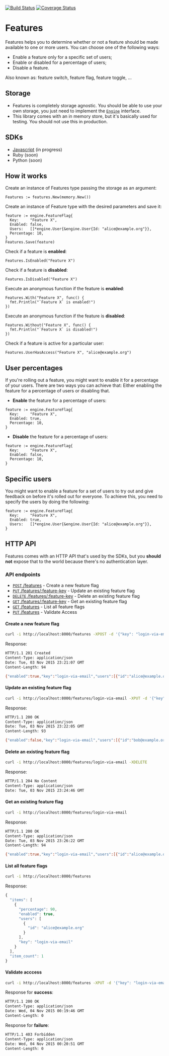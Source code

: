 [![Build Status](https://travis-ci.org/albertoleal/features.png?branch=master)](https://travis-ci.org/albertoleal/features)
[![Coverage Status](https://coveralls.io/repos/albertoleal/features/badge.svg?branch=master&service=github)](https://coveralls.io/github/albertoleal/features?branch=master)

# Features

Features helps you to determine whether or not a feature should be made available to one or more users.
You can choose one of the following ways:

  * Enable a feature only for a specific set of users;
  * Enable or disabled for a percentage of users;
  * Disable a feature.

Also known as: feature switch, feature flag, feature toggle, ...

## Storage
  * Features is completely storage agnostic. You should be able to use your own storage, you just need to implement the [`Engine`](https://github.com/albertoleal/features/blob/master/engine/engine.go) interface.
  * This library comes with an in memory store, but it's basically used for testing. You should not use this in production.

## SDKs
- [Javascript](https://github.com/albertoleal/features-js-sdk) (in progress)
- Ruby (soon)
- Python  (soon)

## How it works

  Create an instance of Features type passing the storage as an argument:

  ```golang
  Features := features.New(memory.New())
  ```

  Create an instance of Feature type with the desired parameters and save it:

  ```golang
  feature := engine.FeatureFlag{
    Key:     "Feature X",
    Enabled: false,
    Users:   []*engine.User{&engine.User{Id: "alice@example.org"}},
    Percentage: 10,
  }
  Features.Save(feature)
  ```

  Check if a feature is **enabled**:

  ```golang
  Features.IsEnabled("Feature X")
  ```

  Check if a feature is **disabled**:

  ```golang
  Features.IsDisabled("Feature X")
  ```

  Execute an anonymous function if the feature is **enabled**:
  ```golang
  Features.With("Feature X", func() {
    fmt.Println("`Feature X` is enabled!")
  })
  ```

  Execute an anonymous function if the feature is **disabled**:
  ```golang
  Features.Without("Feature X", func() {
    fmt.Println("`Feature X` is disabled!")
  })
  ```

  Check if a feature is active for a particular user:

  ```golang
  Features.UserHasAccess("Feature X", "alice@example.org")
  ```

## User percentages

If you're rolling out a feature, you might want to enable it for a percentage of your users. There are two ways you can achieve that: Either enabling the feature for a percentage of users or disabling that.

  * **Enable** the feature for a percentage of users:
  ```golang
  feature := engine.FeatureFlag{
    Key:     "Feature X",
    Enabled: true,
    Percentage: 10,
  }
  ```

  * **Disable** the feature for a percentage of users:
  ```golang
  feature := engine.FeatureFlag{
    Key:     "Feature X",
    Enabled: false,
    Percentage: 10,
  }
  ```

## Specific users

You might want to enable a feature for a set of users to try out and give feedback on before it's rolled out for everyone. To achieve this, you need to specify the users by doing the following:

  ```golang
  feature := engine.FeatureFlag{
    Key:     "Feature X",
    Enabled: true,
    Users:   []*engine.User{&engine.User{Id: "alice@example.org"}},
  }
  ```

## HTTP API
  Features comes with an HTTP API that's used by the SDKs, but you **should not** expose that to the world because there's no authentication layer.

### API endpoints
  - [`POST` /features](#create-a-new-feature-flag) - Create a new feature flag
  - [`PUT` /features/:feature-key](#update-an-existing-feature-flag) - Update an existing feature flag
  - [`DELETE` /features/:feature-key](#delete-an-existing-feature-flag) - Delete an existing feature flag
  - [`GET` /features/:feature-key](#get-an-existing-feature-flag) - Get an existing feature flag
  - [`GET` /features](#list-all-feature-flags) - List all feature flags
  - [`PUT` /features](#validate-acccess) - Validate Access

  #### Create a new feature flag
  ```bash
  curl -i http://localhost:8000/features -XPOST -d '{"key": "login-via-email", "percentage": 90, "enabled": true, "users": [{"id": "alice@example.org"}]}'
  ```
  Response:
  ```bash
  HTTP/1.1 201 Created
  Content-Type: application/json
  Date: Tue, 03 Nov 2015 23:21:07 GMT
  Content-Length: 94

  {"enabled":true,"key":"login-via-email","users":[{"id":"alice@example.org"}],"percentage":90}
  ```

  #### Update an existing feature flag
  ```bash
  curl -i http://localhost:8000/features/login-via-email -XPUT -d '{"key": "login-via-email", "percentage": 90, "enabled": false, "users": [{"id": "bob@example.org"}]}'
  ```
  Response:
  ```bash
  HTTP/1.1 200 OK
  Content-Type: application/json
  Date: Tue, 03 Nov 2015 23:22:05 GMT
  Content-Length: 93

  {"enabled":false,"key":"login-via-email","users":[{"id":"bob@example.org"}],"percentage":90}
  ```

  #### Delete an existing feature flag
  ```bash
  curl -i http://localhost:8000/features/login-via-email -XDELETE
  ```
  Response:
  ```bash
  HTTP/1.1 204 No Content
  Content-Type: application/json
  Date: Tue, 03 Nov 2015 23:24:46 GMT
  ```

  #### Get an existing feature flag
  ```bash
  curl -i http://localhost:8000/features/login-via-email
  ```
  Response:
  ```bash
  HTTP/1.1 200 OK
  Content-Type: application/json
  Date: Tue, 03 Nov 2015 23:26:22 GMT
  Content-Length: 94

  {"enabled":true,"key":"login-via-email","users":[{"id":"alice@example.org"}],"percentage":90}
  ```

  #### List all feature flags
  ```bash
  curl -i http://localhost:8000/features
  ```
  Response:
  ```javascript
  {
    "items": [
      {
        "percentage": 90,
        "enabled": true,
        "users": [
          {
            "id": "alice@example.org"
          }
        ],
        "key": "login-via-email"
      }
    ],
    "item_count": 1
  }
  ```

  #### Validate acccess
  ```bash
  curl -i http://localhost:8000/features -XPUT -d '{"key": "login-via-email", "user": "alice@example.org"}'
  ```
  Response for **success**:
  ```bash
  HTTP/1.1 200 OK
  Content-Type: application/json
  Date: Wed, 04 Nov 2015 00:19:46 GMT
  Content-Length: 0
  ```
  Response for **failure**:
  ```bash
  HTTP/1.1 403 Forbidden
  Content-Type: application/json
  Date: Wed, 04 Nov 2015 00:20:51 GMT
  Content-Length: 0
  ```
